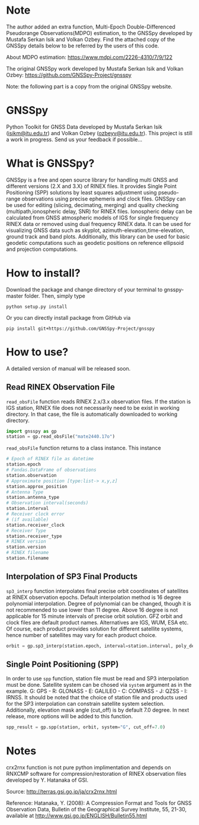 # Note
The author added an extra function, Multi-Epoch Double-Differenced Pseudorange Observations(MDPO) estimation, to the GNSSpy developed by Mustafa Serkan Isik and Volkan Ozbey. Find the attached copy of the GNSSpy details below to be referred by the users of this code. 

About MDPO estimation: https://www.mdpi.com/2226-4310/7/9/122

The original GNSSpy work developed by Mustafa Serkan Isik and Volkan Ozbey: https://github.com/GNSSpy-Project/gnsspy

Note: the following part is a copy from the original GNSSpy website.

# GNSSpy
Python Toolkit for GNSS Data developed by Mustafa Serkan Isik (isikm@itu.edu.tr) and Volkan Ozbey (ozbeyv@itu.edu.tr). This project is still a work in progress. Send us your feedback if possible...

# What is GNSSpy? 
GNSSpy is a free and open source library for handling multi GNSS and different versions (2.X and 3.X) of RINEX files. It provides
Single Point Positioning (SPP) solutions by least squares adjustment using pseudo-range observations using precise ephemeris and clock files. GNSSpy can be used for editing (slicing, decimating, merging) and quality checking (multipath,ionospheric delay, SNR) for RINEX files. Ionospheric delay can be calculated from GNSS atmospheric models of IGS for single frequency RINEX data or removed using dual frequency RINEX data. It can be used for visualizing GNSS data such as skyplot, azimuth-elevation,time-elevation, ground track and band plots. Additionally, this library can be used for basic geodetic computations such as geodetic positions on reference ellipsoid and projection computations.

# How to install?
Download the package and change directory of your terminal to gnsspy-master folder. Then, simply type
```
python setup.py install
```
Or you can directly install package from GitHub via
```
pip install git+https://github.com/GNSSpy-Project/gnsspy
```
# How to use?
A detailed version of manual will be released soon.

## Read RINEX Observation File
`read_obsFile` function reads RINEX 2.x/3.x observation files. If the station is IGS station, RINEX file does not necessarily need to be exist in working directory. In that case, the file is automatically downloaded to working directory. 
```python
import gnsspy as gp
station = gp.read_obsFile("mate2440.17o")
```
`read_obsFile` function returns to a class instance. This instance
```python
# Epoch of RINEX file as datetime
station.epoch
# Pandas.DataFrame of observations
station.observation
# Approximate position [type:list-> x,y,z]
station.approx_position
# Antenna Type
station.antenna_type
# Observation interval(seconds)
station.interval
# Receiver clock error
# (if available)
station.receiver_clock
# Receiver Type
station.receiver_type
# RINEX version
station.version
# RINEX filename
station.filename
```

## Interpolation of SP3 Final Products
`sp3_interp` function interpolates final precise orbit coordinates of satellites at RINEX observation epochs. Default interpolation method is 16 degree polynomial interpolation. Degree of polynomial can be changed, though it is not recommended to use lower than 11 degree. Above 16 degree is not applicable for 15 minute intervals of precise orbit solution. GFZ orbit and clock files are default product names. Alternatives are IGS, WUM, ESA etc. Of course, each product provides solution for different satellite systems, hence number of satellites may vary for each product choice.
```python
orbit = gp.sp3_interp(station.epoch, interval=station.interval, poly_degree=16, sp3_product="gfz", clock_product="gfz")
```
## Single Point Positioning (SPP)
In order to use `spp` function, station file must be read and SP3 interpolation must be done. Satellite system can be chosed via `system` argument as in the example. G: GPS - R: GLONASS - E: GALILEO - C: COMPASS - J: QZSS - I: IRNSS. It should be noted that the choice of station file and products used for the SP3 interpolation can constrain satellite system selection. Additionally, elevation mask angle (cut_off) is by default 7.0 degree. In next release, more options will be added to this function.
```python
spp_result = gp.spp(station, orbit, system="G", cut_off=7.0)
```

# Notes
crx2rnx function is not pure python implimentation and depends on 
RNXCMP software for compression/restoration of RINEX observation files 
developed by Y. Hatanaka of GSI.

Source: http://terras.gsi.go.jp/ja/crx2rnx.html

Reference: Hatanaka, Y. (2008): A Compression Format and Tools for GNSS Observation Data, Bulletin of the Geographical Survey  Institute, 55, 21-30, available at http://www.gsi.go.jp/ENGLISH/Bulletin55.html
